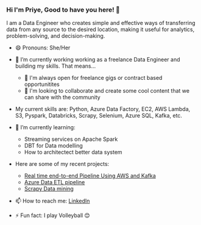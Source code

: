 ### Hi I'm Priye, Good to have you here! 👋

I am a Data Engineer who creates simple and effective ways of transferring data from any source to the desired location, making it useful for analytics, problem-solving, and decision-making.

- 😄 Pronouns: She/Her

- 🔭 I’m currently working working as a freelance Data Engineer and building my skills. That means...
    * 👯 I'm always open for freelance gigs or contract based opportunitites
    * 💬 I'm looking to collaborate and create some cool content that we can share with the community

- My current skills are:
Python, Azure Data Factory, EC2, AWS Lambda, S3, Pyspark, Databricks, Scrapy, Selenium, Azure SQL, Kafka, etc.


- 🌱 I’m currently learning:
    * Streaming services on Apache Spark
    * DBT for Data modelling
    * How to architectect better data system


- Here are some of my recent projects:
  * <a href="https://github.com/priye-1/Real_time_End_to_End_Pipeline_using_Kafka"> Real time end-to-end Pipeline Using AWS and Kafka</a>
  * <a href="https://github.com/priye-1/Azure_Data_ETL_pipeline">Azure Data ETL pipeline</a>
  * <a href="https://github.com/priye-1/scrapy-data-mining">Scrapy Data mining</a>


- 📫 How to reach me: <a href="https://www.linkedin.com/in/tamunopriye-dagogo-george-191175167/">LinkedIn</a>
- ⚡ Fun fact: I play Volleyball 😊

